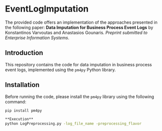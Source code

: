 # EventLogImputation

The provided code offers an implementation of the approaches presented in the following paper: 
**Data Imputation for Business Process Event Logs** by Konstantinos Varvoutas and Anastasios Gounaris. *Preprint submitted to Enterprise Information Systems*.

## Introduction

This repository contains the code for data imputation in business process event logs, implemented using the `pm4py` Python library.

## Installation

Before running the code, please install the `pm4py` library using the following command:

```sh
pip install pm4py

**Execution**
python LogPreprocessing.py -log_file_name -preprocessing_flavor



